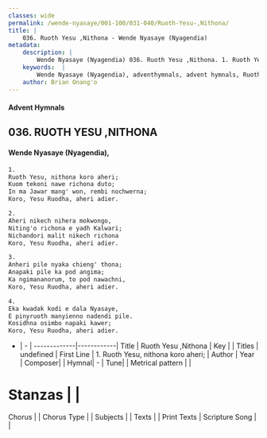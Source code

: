 ```yaml
---
classes: wide
permalink: /wende-nyasaye/001-100/031-040/Ruoth-Yesu-,Nithona/
title: |
    036. Ruoth Yesu ,Nithona - Wende Nyasaye (Nyagendia)
metadata:
    description: |
        Wende Nyasaye (Nyagendia) 036. Ruoth Yesu ,Nithona. 1. Ruoth Yesu, nithona koro aheri; Kuom tekoni nawe richona duto; In ma Jawar mang' won, rembi nochwerna; Koro, Yesu Ruodha, aheri adier.  2. Aheri nikech nihera mokwongo, Niting'o richona e yadh Kalwari; Nichandori malit nikech richona Koro, Yesu Ruodha, aheri adier.  3. Anheri pile nyaka chieng' thona; Anapaki pile ka pod angima; Ka ngimananorum, to pod nawachni, Koro, Yesu Ruodha, aheri adier.  4. Eka kwadak kodi e dala Nyasaye, E pinyruoth manyienno nadendi pile. Kosidhna osimbo napaki kawer; Koro, Yesu Ruodha, aheri adier.  
    keywords:  |
        Wende Nyasaye (Nyagendia), adventhymnals, advent hymnals, Ruoth Yesu ,Nithona, 1. Ruoth Yesu, nithona koro aheri;. 
    author: Brian Onang'o
---
```


#### Advent Hymnals
## 036. RUOTH YESU ,NITHONA
####  Wende Nyasaye (Nyagendia),

```txt
1.
Ruoth Yesu, nithona koro aheri;
Kuom tekoni nawe richona duto;
In ma Jawar mang' won, rembi nochwerna;
Koro, Yesu Ruodha, aheri adier.

2.
Aheri nikech nihera mokwongo,
Niting'o richona e yadh Kalwari;
Nichandori malit nikech richona
Koro, Yesu Ruodha, aheri adier.

3.
Anheri pile nyaka chieng' thona;
Anapaki pile ka pod angima;
Ka ngimananorum, to pod nawachni,
Koro, Yesu Ruodha, aheri adier.

4.
Eka kwadak kodi e dala Nyasaye,
E pinyruoth manyienno nadendi pile.
Kosidhna osimbo napaki kawer;
Koro, Yesu Ruodha, aheri adier.


```

- |   -  |
-------------|------------|
Title | Ruoth Yesu ,Nithona |
Key |  |
Titles | undefined |
First Line | 1. Ruoth Yesu, nithona koro aheri; |
Author | 
Year | 
Composer| |
Hymnal|  - |
Tune|  |
Metrical pattern | |
# Stanzas |  |
Chorus |  |
Chorus Type |  |
Subjects | |
Texts |  |
Print Texts | 
Scripture Song |  |
    
